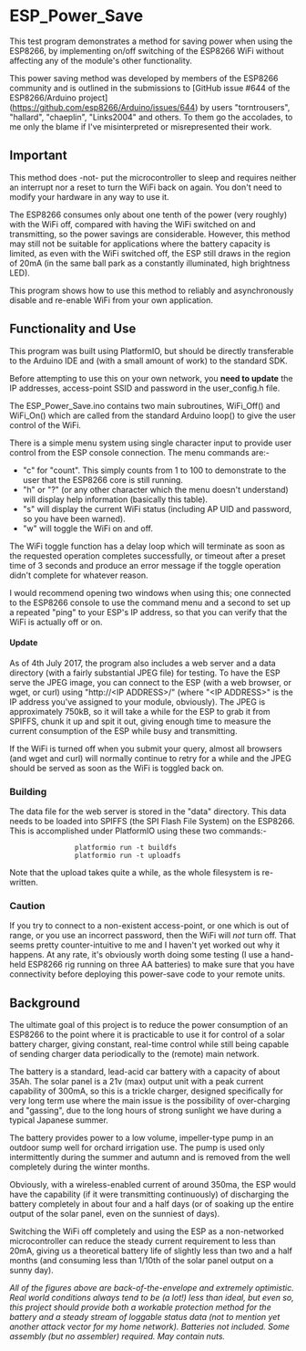 

# ESP_Power_Save

   This test program demonstrates a method for saving power when using
   the ESP8266, by implementing on/off switching of the ESP8266 WiFi
   without affecting any of the module's other functionality.

   This power saving method was developed by members of the ESP8266 community
   and is outlined in the submissions to 
   [GitHub issue #644 of the ESP8266/Arduino project] (https://github.com/esp8266/Arduino/issues/644)
   by users "torntrousers", "hallard", "chaeplin", "Links2004" and others.
   To them go the accolades, to me only the blame if I've misinterpreted
   or misrepresented their work.


## Important

   This method does -not- put the microcontroller to sleep and requires
   neither an interrupt nor a reset to turn the WiFi back on again.
   You don't need to modify your hardware in any way to use it.

   The ESP8266 consumes only about one tenth of the power (very roughly)
   with the WiFi off, compared with having the WiFi switched on and
   transmitting, so the power savings are considerable.  However, this
   method may still not be suitable for applications where the battery
   capacity is limited, as even with the WiFi switched off, the ESP still
   draws in the region of 20mA (in the same ball park as a constantly
   illuminated, high brightness LED).

   This program shows how to use this method to reliably and asynchronously
   disable and re-enable WiFi from your own application.


## Functionality and Use

   This program was built using PlatformIO, but should be directly transferable
   to the Arduino IDE and (with a small amount of work) to the standard SDK.

   Before attempting to use this on your own network, you **need to update**
   the IP addresses, access-point SSID and password in the user\_config.h
   file.

   The ESP\_Power\_Save.ino contains two main subroutines, WiFi\_Off() and 
   WiFi\_On() which are called from the standard Arduino loop() to give the
   user control of the WiFi.

   There is a simple menu system using single character input to provide
   user control from the ESP console connection.  The menu commands are:-

   + "c" for "count".  This simply counts from 1 to 100 to demonstrate to
     the user that the ESP8266 core is still running.
   + "h" or "?" (or any other character which the menu doesn't understand) 
     will display help information (basically this table).
   + "s" will display the current WiFi status (including AP UID and password, 
     so you have been warned).
   + "w" will toggle the WiFi on and off.

   The WiFi toggle function has a delay loop which will terminate as soon as
   the requested operation completes successfully, or timeout after a preset
   time of 3 seconds and produce an error message if the toggle operation
   didn't complete for whatever reason.

   I would recommend opening two windows when using this; one connected to
   the ESP8266 console to use the command menu and a second to set up a
   repeated "ping" to your ESP's IP address, so that you can verify that
   the WiFi is actually off or on.

#### Update

   As of 4th July 2017, the program also includes a web server and a
   data directory (with a fairly substantial JPEG file) for testing.
   To have the ESP serve the JPEG image, you can connect to the ESP
   (with a web browser, or wget, or curl) using "http://\<IP ADDRESS\>/"
   (where "\<IP ADDRESS\>" is the IP address you've assigned to your
   module, obviously).  The JPEG is approximately 750kB, so it will take
   a while for the ESP to grab it from SPIFFS, chunk it up and spit it
   out, giving enough time to measure the current consumption of the
   ESP while busy and transmitting.

   If the WiFi is turned off when you submit your query, almost all
   browsers (and wget and curl) will normally continue to retry for
   a while and the JPEG should be served as soon as the WiFi is
   toggled back on.


### Building

   The data file for the web server is stored in the "data" directory.
   This data needs to be loaded into SPIFFS (the SPI Flash File System)
   on the ESP8266.  This is accomplished under PlatformIO using these
   two commands:-

                    platformio run -t buildfs
                    platformio run -t uploadfs

   Note that the upload takes quite a while, as the whole filesystem
   is re-written.
 
### Caution

   If you try to connect to a non-existent access-point, or one which is
   out of range, or you use an incorrect password, then the WiFi will
   *not* turn off.  That seems pretty counter-intuitive to me and I
   haven't yet worked out why it happens.  At any rate, it's obviously
   worth doing some testing (I use a hand-held ESP8266 rig running on
   three AA batteries) to make sure that you have connectivity before
   deploying this power-save code to your remote units.


## Background

   The ultimate goal of this project is to reduce the power consumption
   of an ESP8266 to the point where it is practicable to use it for
   control of a solar battery charger, giving constant, real-time control
   while still being capable of sending charger data periodically to the
   (remote) main network.

   The battery is a standard, lead-acid car battery with a capacity
   of about 35Ah.  The solar panel is a 21v (max) output unit with
   a peak current capability of 300mA, so this is a trickle charger,
   designed specifically for very long term use where the main issue is
   the possibility of over-charging and "gassing", due to the long hours
   of strong sunlight we have during a typical Japanese summer.

   The battery provides power to a low volume, impeller-type pump in an
   outdoor sump well for orchard irrigation use.  The pump is used only
   intermittently during the summer and autumn and is removed from the
   well completely during the winter months.

   Obviously, with a wireless-enabled current of around 350ma, the ESP
   would have the capability (if it were transmitting continuously)
   of discharging the battery completely in about four and a half days 
   (or of soaking up the entire output of the solar panel, even on the 
   sunniest of days).

   Switching the WiFi off completely and using the ESP as a non-networked
   microcontroller can reduce the steady current requirement to less than
   20mA, giving us a theoretical battery life of slightly less than two
   and a half months (and consuming less than 1/10th of the solar panel
   output on a sunny day).

   *All of the figures above are back-of-the-envelope and extremely
   optimistic.  Real world conditions always tend to be (a lot!) less
   than ideal, but even so, this project should provide both a workable
   protection method for the battery and a steady stream of loggable
   status data (not to mention yet another attack vector for my home
   network).  Batteries not included.  Some assembly (but no assembler)
   required.  May contain nuts.*



